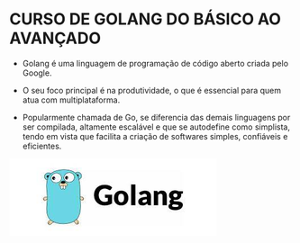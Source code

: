 # CURSO DE GOLANG DO BÁSICO AO AVANÇADO


* Golang é uma linguagem de programação de código aberto criada pelo Google.
* O seu foco principal é na produtividade, o que é essencial para quem atua 
  com multiplataforma.

* Popularmente chamada de Go, se diferencia das demais linguagens por ser compilada, 
altamente escalável e que se autodefine como simplista, tendo em vista que facilita
a criação de softwares simples, confiáveis e eficientes.

![logo GoLang](img/golang2.jpeg)